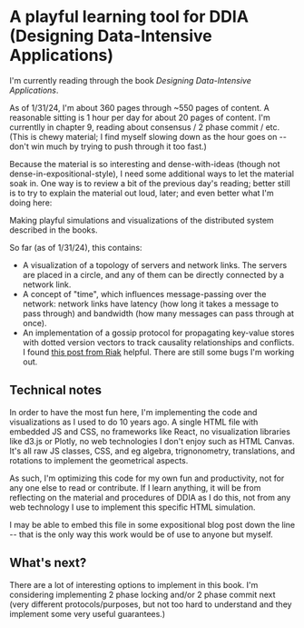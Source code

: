 # A playful learning tool for DDIA (Designing Data-Intensive Applications)
I'm currently reading through the book _Designing Data-Intensive Applications_.

As of 1/31/24, I'm about 360 pages through ~550 pages of content. A reasonable sitting is 1 hour per day for about 20 pages of content. I'm  currentlly in chapter 9, reading about consensus / 2 phase commit / etc.
(This is chewy material; I find myself slowing down as the hour goes on -- don't win much by trying to push through it too fast.)

Because the material is so interesting and dense-with-ideas (though not dense-in-expositional-style), I need some additional ways to let the material soak in. One way is to review a bit of the previous day's reading; better still is to try to explain the material out loud, later; and even better what I'm doing here:

Making playful simulations and visualizations of the distributed system described in the books.

So far (as of 1/31/24), this contains:

* A visualization of a topology of servers and network links. The servers are placed in a circle, and any of them can be directly connected by a network link.
* A concept of "time", which influences message-passing over the network: network links have latency (how long it takes a message to pass through) and bandwidth (how many messages can pass through at once).
* An implementation of a gossip protocol for propagating key-value stores with dotted version vectors to track causality relationships
and conflicts. I found [this post from Riak](https://riak.com/posts/technical/vector-clocks-revisited-part-2-dotted-version-vectors/index.html?p=9929.html) helpful. There are still some bugs I'm working out.

## Technical notes
In order to have the most fun here, I'm implementing the code and visualizations as I used to do 10 years ago. A single
HTML file with embedded JS and CSS, no frameworks like React, no visualization libraries like d3.js or Plotly, no web
technologies I don't enjoy such as HTML Canvas. It's all raw JS classes, CSS, and eg algebra, trignonometry, translations, and rotations to implement the geometrical aspects.

As such, I'm optimizing this code for my own fun and productivity, not for any one else to read or contribute. If I learn anything,
it will be from reflecting on the material and procedures of DDIA as I do this, not from any web technology I use to implement this specific HTML simulation.

I may be able to embed this file in some expositional blog post down the line -- that is the only way this work would be of use to 
anyone but myself.

## What's next?
There are a lot of interesting options to implement in this book. I'm considering implementing
2 phase locking and/or 2 phase commit next (very different protocols/purposes, but not too
hard to understand and they implement some very useful guarantees.)
